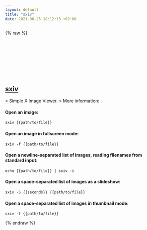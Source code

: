 ```yaml
---
layout: default
title: "sxiv"
date: 2021-06-25 18:12:13 +02:00
---
```

{% raw %}
<h2 id="sxiv">
  <a href="/en/linux/sxiv.html">sxiv</a> <a href="#sxiv"><svg class="icon">
    <use href="/assets/images/unicode_sprite.svg#link" />
  </svg></a>
</h2>
> Simple X Image Viewer.
> More information: <https://github.com/muennich/sxiv>.

#### Open an image:
```shell
sxiv {{path/to/file}}
```
#### Open an image in fullscreen mode:
```shell
sxiv -f {{path/to/file}}
```
#### Open a newline-separated list of images, reading filenames from standard input:
```shell
echo {{path/to/file}} | sxiv -i
```
#### Open a space-separated list of images as a slideshow:
```shell
sxiv -S {{seconds}} {{path/to/file}}
```
#### Open a space-separated list of images in thumbnail mode:
```shell
sxiv -t {{path/to/file}}
```
{% endraw %}